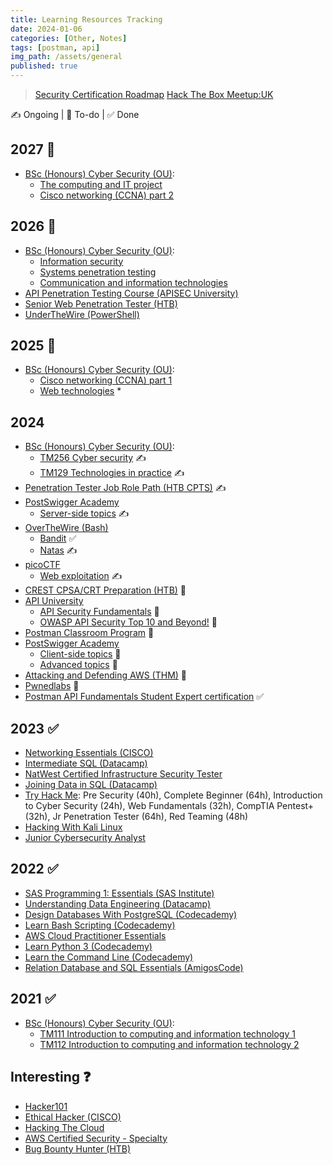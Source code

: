 ```yaml
---
title: Learning Resources Tracking
date: 2024-01-06
categories: [Other, Notes]
tags: [postman, api]
img_path: /assets/general
published: true
---
```


> [Security Certification Roadmap](https://pauljerimy.com/security-certification-roadmap/)
> [Hack The Box Meetup:UK](https://www.meetup.com/hack-the-box-meetup-uk/)

✍️ Ongoing | 🎯 To-do | ✅ Done

## 2027 🎯

- [BSc (Honours) Cyber Security (OU)](https://www.open.ac.uk/courses/computing-it/degrees/bsc-cyber-security-r60):
    - [The computing and IT project](https://msds.open.ac.uk/module-chooser/module-description.aspx?mod=TM470)
    - [Cisco networking (CCNA) part 2](https://msds.open.ac.uk/module-chooser/module-description.aspx?mod=TM357)

## 2026 🎯

- [BSc (Honours) Cyber Security (OU)](https://www.open.ac.uk/courses/computing-it/degrees/bsc-cyber-security-r60):
    - [Information security](https://msds.open.ac.uk/module-chooser/module-description.aspx?mod=TM311)
    - [Systems penetration testing](https://msds.open.ac.uk/module-chooser/module-description.aspx?mod=TM359)
    - [Communication and information technologies](https://msds.open.ac.uk/module-chooser/module-description.aspx?mod=TM255)
- [API Penetration Testing Course (APISEC University)](https://www.apisecuniversity.com/courses/api-penetration-testing)
- [Senior Web Penetration Tester (HTB)](https://academy.hackthebox.com/path/preview/senior-web-penetration-tester)
- [UnderTheWire (PowerShell)](https://underthewire.tech/wargames)

## 2025 🎯

- [BSc (Honours) Cyber Security (OU)](https://www.open.ac.uk/courses/computing-it/degrees/bsc-cyber-security-r60):
    - [Cisco networking (CCNA) part 1](https://msds.open.ac.uk/module-chooser/module-description.aspx?mod=TM257)
    - [Web technologies](https://msds.open.ac.uk/module-chooser/module-description.aspx?mod=TT284) *

## 2024

- [BSc (Honours) Cyber Security (OU)](https://www.open.ac.uk/courses/computing-it/degrees/bsc-cyber-security-r60):
    - [TM256 Cyber security](https://msds.open.ac.uk/students/module.aspx?c=TM256_2024B&cr=1) ✍️
    - [TM129 Technologies in practice](https://msds.open.ac.uk/students/module.aspx?c=TM129_2023J&cr=1) ✍️
- [Penetration Tester Job Role Path (HTB CPTS)](https://academy.hackthebox.com/path/preview/penetration-tester) ✍️
- [PostSwigger Academy](https://portswigger.net/web-security/all-topics)
    - [Server-side topics](https://portswigger.net/web-security/all-topics) ✍️
- [OverTheWire (Bash)](https://overthewire.org/wargames/)
    - [Bandit](https://overthewire.org/wargames/bandit/) ✅
    - [Natas](https://overthewire.org/wargames/natas/) ✍️
- [picoCTF](https://picoctf.org/index.html#picogym)
    - [Web exploitation](https://play.picoctf.org/practice?category=1&page=1) ✍️
- [CREST CPSA/CRT Preparation (HTB)](https://academy.hackthebox.com/path/preview/crest-cpsacrt-preparation) 🎯
- [API University](https://www.apisecuniversity.com/#courses)
    - [API Security Fundamentals](https://www.apisecuniversity.com/courses/api-security-fundamentals) 🎯
    - [OWASP API Security Top 10 and Beyond!](https://www.apisecuniversity.com/courses/owasp-api-security-top-10-and-beyond) 🎯
- [Postman Classroom Program](https://www.postman.com/postman/workspace/postman-classroom-program/overview) 🎯
- [PostSwigger Academy](https://portswigger.net/web-security/all-topics)
    - [Client-side topics](https://portswigger.net/web-security/all-topics) 🎯
    - [Advanced topics](https://portswigger.net/web-security/all-topics) 🎯
- [Attacking and Defending AWS (THM)](https://tryhackme.com/path/outline/attackinganddefendingaws) 🎯
- [Pwnedlabs](https://pwnedlabs.io/dashboard) 🎯
- [Postman API Fundamentals Student Expert certification](https://academy.postman.com/postman-api-fundamentals-student-expert-certification-1) ✅

## 2023 ✅

- [Networking Essentials (CISCO)](https://www.netacad.com/courses/networking/networking-essentials)
- [Intermediate SQL (Datacamp)](https://www.datacamp.com/courses/intermediate-sql)
- [NatWest Certified Infrastructure Security Tester](https://drive.google.com/file/d/1viyFopGSW36Lu58TiFbYRsqqlIu3pNw4/view?pli=1)
- [Joining Data in SQL (Datacamp)](https://www.datacamp.com/courses/joining-data-in-sql) 
- [Try Hack Me](https://tryhackme.com/hacktivities#learning-paths): Pre Security (40h), Complete Beginner (64h), Introduction to Cyber Security (24h), Web Fundamentals (32h), CompTIA Pentest+ (32h), Jr Penetration Tester (64h), Red Teaming (48h)
- [Hacking With Kali Linux](https://hackersacademy.com/courses/hacking-with-kali-linux)
- [Junior Cybersecurity Analyst](https://skillsforall.com/career-path/cybersecurity?courseLang=en-US)

## 2022 ✅

- [SAS Programming 1: Essentials (SAS Institute)](https://learn.sas.com/course/view.php?id=118)
- [Understanding Data Engineering (Datacamp)](https://www.datacamp.com/courses/understanding-data-engineering)
- [Design Databases With PostgreSQL (Codecademy)](https://www.codecademy.com/learn/paths/design-databases-with-postgresql)
- [Learn Bash Scripting (Codecademy)](https://www.codecademy.com/learn/bash-scripting)
- [AWS Cloud Practitioner Essentials](https://aws.amazon.com/training/classroom/aws-cloud-practitioner-essentials/)
- [Learn Python 3 (Codecademy)](https://www.codecademy.com/learn/learn-python-3)
- [Learn the Command Line (Codecademy)](https://www.codecademy.com/learn/learn-the-command-line)
- [Relation Database and SQL Essentials (AmigosCode)](https://www.amigoscode.com/courses/sql)

## 2021 ✅

- [BSc (Honours) Cyber Security (OU)](https://www.open.ac.uk/courses/computing-it/degrees/bsc-cyber-security-r60): 
    - [TM111 Introduction to computing and information technology 1](https://msds.open.ac.uk/students/module.aspx?c=TM111_2021D&cr=1)
    - [TM112 Introduction to computing and information technology 2](https://msds.open.ac.uk/students/module.aspx?c=TM112_2021J&cr=1)

## Interesting ❓

- [Hacker101](https://www.hacker101.com/videos)
- [Ethical Hacker (CISCO)](https://skillsforall.com/course/ethical-hacker?courseLang=en-US)
- [Hacking The Cloud](https://hackingthe.cloud/)
- [AWS Certified Security - Specialty](https://aws.amazon.com/certification/certified-security-specialty/)
- [Bug Bounty Hunter (HTB)](https://academy.hackthebox.com/path/preview/bug-bounty-hunter)